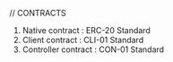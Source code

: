 // CONTRACTS

1. Native contract : ERC-20 Standard
2. Client contract : CLI-01 Standard
3. Controller contract : CON-01 Standard
